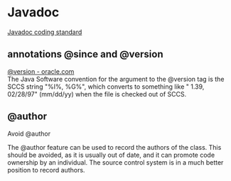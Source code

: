 # Javadoc
[Javadoc coding standard](https://blog.joda.org/2012/11/javadoc-coding-standards.html)

## annotations @since and @version
[@version - oracle.com](https://www.oracle.com/technical-resources/articles/java/javadoc-tool.html#@version)  
The Java Software convention for the argument to the @version tag is the SCCS string "%I%, %G%", which converts to something like " 1.39, 02/28/97" (mm/dd/yy) when the file is checked out of SCCS.



## @author
Avoid @author

The @author feature can be used to record the authors of the class. This should be avoided, as it is usually out of date, and it can promote code ownership by an individual. The source control system is in a much better position to record authors. 
